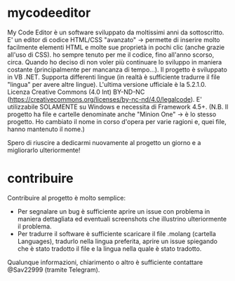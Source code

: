 # mycodeeditor
My Code Editor è un software sviluppato da moltissimi anni da sottoscritto. E' un editor di codice HTML/CSS "avanzato" -> permette di inserire molto facilmente elementi HTML e molte sue proprietà in pochi clic (anche grazie all'uso di CSS).
ho sempre tenuto per me il codice, fino all'anno scorso, circa. Quando ho deciso di non voler più continuare lo sviluppo in maniera costante (principalmente per mancanza di tempo...).
Il progetto è sviluppato in VB .NET.
Supporta differenti lingue (in realtà è sufficiente tradurre il file "lingua" per avere altre lingue).
L'ultima versione ufficiale è la 5.2.1.0.
Licenza Creative Commons (4.0 Int) BY-ND-NC (https://creativecommons.org/licenses/by-nc-nd/4.0/legalcode).
E' utilizzabile SOLAMENTE su Windows e necessita di Framework 4.5+.
(N.B. Il progetto ha file e cartelle denominate anche "Minion One" -> è lo stesso progetto. Ho cambiato il nome in corso d'opera per varie ragioni e, quei file, hanno mantenuto il nome.)

Spero di riuscire a dedicarmi nuovamente al progetto un giorno e a migliorarlo ulteriormente!

# contribuire
Contribuire al progetto è molto semplice:
 - Per segnalare un bug è sufficiente aprire un issue con problema in maniera dettagliata ed eventuali screenshots che illustrino ulteriormente il problema.
 - Per tradurre il software è sufficiente scaricare il file .molang (cartella Languages), tradurlo nella lingua preferita, aprire un issue spiegando che è stato tradotto il file e la lingua nella quale è stato tradotto.
 
 Qualunque informazioni, chiarimento o altro è sufficiente contattare @Sav22999 (tramite Telegram).
